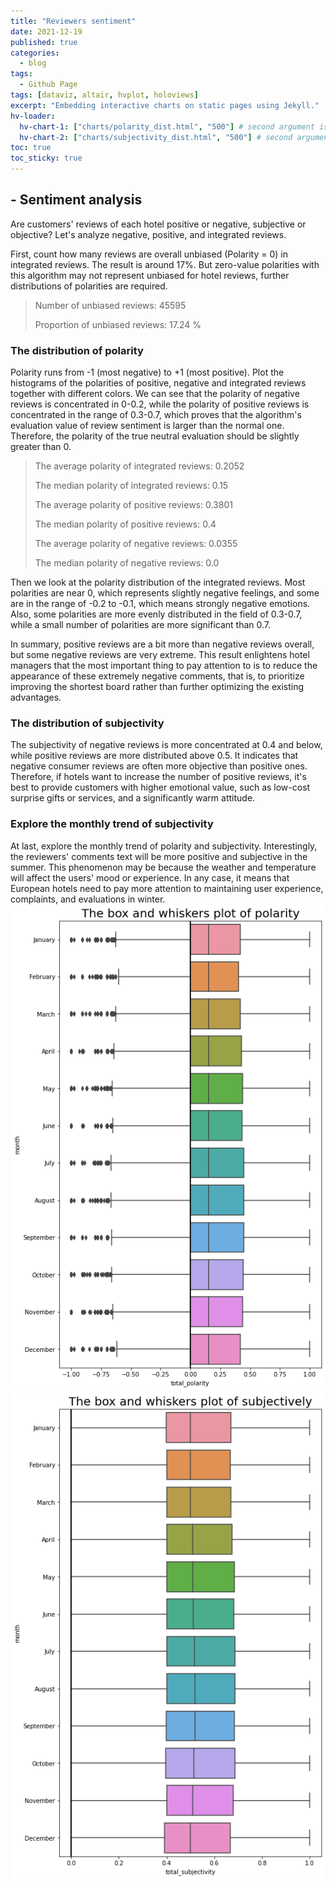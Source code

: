```yaml
---
title: "Reviewers sentiment"
date: 2021-12-19
published: true
categories:
  - blog
tags:
  - Github Page
tags: [dataviz, altair, hvplot, holoviews]
excerpt: "Embedding interactive charts on static pages using Jekyll."
hv-loader:
  hv-chart-1: ["charts/polarity_dist.html", "500"] # second argument is the height
  hv-chart-2: ["charts/subjectivity_dist.html", "500"] # second argument is the height
toc: true
toc_sticky: true
---
```


## - Sentiment analysis

Are customers' reviews of each hotel positive or negative, subjective or objective? Let's analyze negative, positive, and integrated reviews.

First, count how many reviews are overall unbiased (Polarity = 0) in integrated reviews. The result is around 17%. But zero-value polarities with this algorithm may not represent unbiased for hotel reviews, further distributions of polarities are required.

> Number of unbiased reviews: 45595
>
> Proportion of unbiased reviews: 17.24 %

### The distribution of polarity

Polarity runs from -1 (most negative) to +1 (most positive). Plot the histograms of the polarities of positive, negative and integrated reviews together with different colors. We can see that the polarity of negative reviews is concentrated in 0-0.2, while the polarity of positive reviews is concentrated in the range of 0.3-0.7, which proves that the algorithm's evaluation value of review sentiment is larger than the normal one. Therefore, the polarity of the true neutral evaluation should be slightly greater than 0.

> The average polarity of integrated reviews: 0.2052
>
> The median polarity of integrated reviews: 0.15
>
> The average polarity of positive reviews: 0.3801
>
> The median polarity of positive reviews: 0.4
>
> The average polarity of negative reviews: 0.0355
>
> The median polarity of negative reviews: 0.0

Then we look at the polarity distribution of the integrated reviews. Most polarities are near 0, which represents slightly negative feelings, and some are in the range of -0.2 to -0.1, which means strongly negative emotions. Also, some polarities are more evenly distributed in the field of 0.3-0.7, while a small number of polarities are more significant than 0.7.

<div id="hv-chart-1"></div>

In summary, positive reviews are a bit more than negative reviews overall, but some negative reviews are very extreme. This result enlightens hotel managers that the most important thing to pay attention to is to reduce the appearance of these extremely negative comments, that is, to prioritize improving the shortest board rather than further optimizing the existing advantages.

### The distribution of subjectivity

The subjectivity of negative reviews is more concentrated at 0.4 and below, while positive reviews are more distributed above 0.5. It indicates that negative consumer reviews are often more objective than positive ones. Therefore, if hotels want to increase the number of positive reviews, it's best to provide customers with higher emotional value, such as low-cost surprise gifts or services, and a significantly warm attitude.

<div id="hv-chart-2"></div>

### Explore the monthly trend of subjectivity

At last, explore the monthly trend of polarity and subjectivity. Interestingly, the reviewers' comments text will be more positive and subjective in the summer. This phenomenon may be because the weather and temperature will affect the users' mood or experience. In any case, it means that European hotels need to pay more attention to maintaining user experience, complaints, and evaluations in winter.![](https://github.com/keeea/Hotel_Review_Analysis/blob/main/assets/images/polarity_trend.png?raw=true "fig.1 - Polarity trend")![](https://github.com/keeea/Hotel_Review_Analysis/blob/main/assets/images/sub_trend.png?raw=true "Subjectivity trend")
